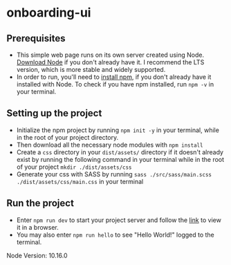 # onboarding-ui

## Prerequisites
* This simple web page runs on its own server created using Node. [Download Node](https://nodejs.org/en/) if you don't already have it. I recommend the LTS version, which is more stable and widely supported.
* In order to run, you'll need to [install npm](https://www.npmjs.com/get-npm), if you don't already have it installed with Node. To check if you have npm installed, run `npm -v` in your terminal.

## Setting up the project
* Initialize the npm project by running `npm init -y` in your terminal, while in the root of your project directory.
* Then download all the necessary node modules with `npm install`
* Create a `css` directory in your `dist/assets/` directory if it doesn't already exist by running the following command in your terminal while in the root of your project `mkdir ./dist/assets/css`
* Generate your css with SASS by running `sass ./src/sass/main.scss ./dist/assets/css/main.css` in your terminal

## Run the project
* Enter `npm run dev` to start your project server and follow the [link](http://localhost:9000/) to view it in a browser.
* You may also enter `npm run hello` to see "Hello World!" logged to the terminal.

Node Version: 10.16.0
